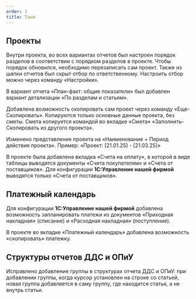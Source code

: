 ```yaml
---
order: 1
title: Таня
---
```


## **Проекты**

Внутри проекта, во всех вариантах отчетов был настроен порядок разделов в соответствии с порядком разделов в проекте. Чтобы порядок обновился, необходимо перезаписать сам проект. Также из шапки отчетов был скрыт отбор по ответственному. Настроить отбор можно через команду «Настройки».

В вариант отчета «План-факт: общие показатели» был добавлен вариант детализации «По разделам и статьям».

Добавлена возможность скопировать сам проект через команду «Еще-Скопировать». Копируются только основные данные проекта, без сметы. Смета копируется командой во вкладке «Смета» «Заполнить-Скопировать из другого проекта».

Изменено представление проекта на «Наименование + Период действия проекта». Пример: «Проект: \[21.01.25\] - \[21.03.25\]»

В проекте была добавлена вкладка «Счета на оплату», в которой в виде таблицы выводятся документы «Счета покупателям» и «Счета от поставщиков». Для конфигурации **1С:Управление нашей фирмой** выводятся только «Счета от поставщиков». 



## **Платежный календарь**

Для конфигурации **1С:Управление нашей фирмой** добавлена возможность запланировать платежи из документов «Приходная накладная» (списание) и «Расходная накладная» (поступление).

В проекте во вкладке «Платежный календарь» добавлена возможность «скопировать» платежку.



## **Структуры отчетов ДДС и ОПиУ**

Исправлено добавление группы в структурах отчета ДДС и ОПиУ: при добавлении группы, когда курсор установлен на строке со статьей, новая группа добавляется в саму группу, где находится статья, а не внутрь статьи.
